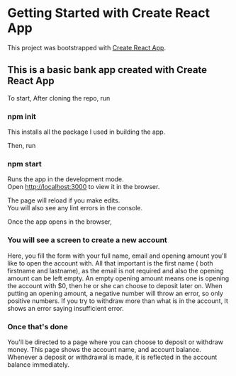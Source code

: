 # Getting Started with Create React App

This project was bootstrapped with [Create React App](https://github.com/facebook/create-react-app).

## This is a basic bank app created with Create React App

To start,
After cloning the repo, run 

### npm init

This installs all the package I used in building the app.

Then, run
### npm start

Runs the app in the development mode.\
Open [http://localhost:3000](http://localhost:3000) to view it in the browser.

The page will reload if you make edits.\
You will also see any lint errors in the console.

Once the app opens in the browser,

### You will see a screen to create a new account
Here, you fill the form with your full name, email and opening amount you'll like to open the account with.
All that important is the first name ( both firstname and lastname), as the email is not required and also the opening amount can be left empty.
An empty opening amount means one is opening the account with $0, then he or she can choose to deposit later on.
When putting an opening amount, a negative number will throw an error, so only positive numbers.
If you try to withdraw more than what is in the account, It shows an error saying insufficient error.

### Once that's done
You'll be directed to a page where you can choose to deposit or withdraw money. 
This page shows the account name, and account balance. Whenever a deposit or withdrawal is made, it is reflected in the account balance immediately.
